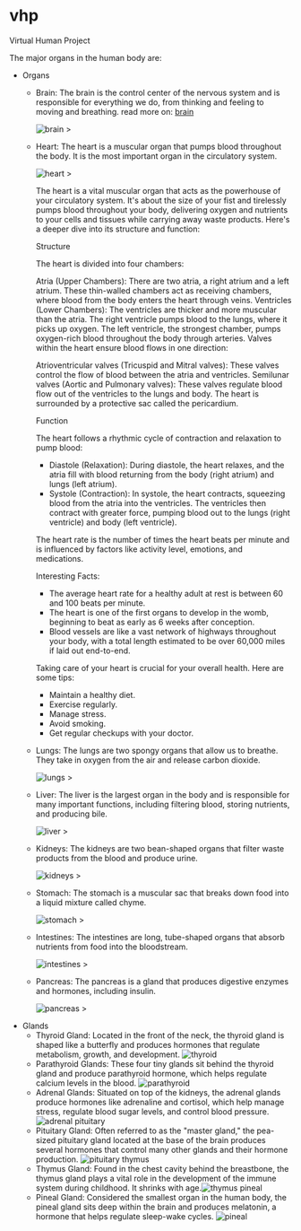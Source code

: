 # vhp
Virtual Human Project


The major organs in the human body are:

- Organs
  - Brain: The brain is the control center of the nervous system and is responsible for everything we do, from thinking and feeling to moving and breathing. 
    read more on: [brain](doc/brain.md)

    ![brain >](doc/images/brain.jpeg "brain")

  - Heart: The heart is a muscular organ that pumps blood throughout the body. It is the most important organ in the circulatory system. 
   
    ![heart >](doc/images/heart.jpeg "heart")

    The heart is a vital muscular organ that acts as the powerhouse of your circulatory system. It's about the size of your fist and tirelessly pumps blood throughout your body, delivering oxygen and nutrients to your cells and tissues while carrying away waste products. Here's a deeper dive into its structure and function:
    
    Structure
    
    The heart is divided into four chambers:
    
    Atria (Upper Chambers): There are two atria, a right atrium and a left atrium. These thin-walled chambers act as receiving chambers, where blood from the body enters the heart through veins.
    Ventricles (Lower Chambers): The ventricles are thicker and more muscular than the atria. The right ventricle pumps blood to the lungs, where it picks up oxygen. The left ventricle, the strongest chamber, pumps oxygen-rich blood throughout the body through arteries.
    Valves within the heart ensure blood flows in one direction:
    
    Atrioventricular valves (Tricuspid and Mitral valves): These valves control the flow of blood between the atria and ventricles.
    Semilunar valves (Aortic and Pulmonary valves): These valves regulate blood flow out of the ventricles to the lungs and body.
    The heart is surrounded by a protective sac called the pericardium.
    
    Function
    
    The heart follows a rhythmic cycle of contraction and relaxation to pump blood:
    
    - Diastole (Relaxation): During diastole, the heart relaxes, and the atria fill with blood returning from the body (right atrium) and lungs (left atrium).
    - Systole (Contraction): In systole, the heart contracts, squeezing blood from the atria into the ventricles. The ventricles then contract with greater force, pumping blood out to the lungs (right ventricle) and body (left ventricle).
    
    The heart rate is the number of times the heart beats per minute and is influenced by factors like activity level, emotions, and medications.
    
    Interesting Facts:
    
    - The average heart rate for a healthy adult at rest is between 60 and 100 beats per minute.
    - The heart is one of the first organs to develop in the womb, beginning to beat as early as 6 weeks after conception.
    - Blood vessels are like a vast network of highways throughout your body, with a total length estimated to be over 60,000 miles if laid out end-to-end.
    
    Taking care of your heart is crucial for your overall health. Here are some tips:
    
    - Maintain a healthy diet.
    - Exercise regularly.
    - Manage stress.
    - Avoid smoking.
    - Get regular checkups with your doctor.
  - Lungs: The lungs are two spongy organs that allow us to breathe. They take in oxygen from the air and release carbon dioxide. 
   
    ![lungs >](doc/images/lungs.jpeg "lungs")
  - Liver: The liver is the largest organ in the body and is responsible for many important functions, including filtering blood, storing nutrients, and producing bile. 
  
    ![liver >](doc/images/liver.jpeg "liver")
  - Kidneys: The kidneys are two bean-shaped organs that filter waste products from the blood and produce urine. 

    ![kidneys >](doc/images/kidneys.jpeg "kidneys")
  - Stomach: The stomach is a muscular sac that breaks down food into a liquid mixture called chyme. 
   
    ![stomach >](doc/images/stomach.jpeg "stomach")
  - Intestines: The intestines are long, tube-shaped organs that absorb nutrients from food into the bloodstream. 
    
    ![intestines >](doc/images/intestines.jpeg "intestines")
  - Pancreas: The pancreas is a gland that produces digestive enzymes and hormones, including insulin. 

    ![pancreas >](doc/images/pancreas.jpeg "pancreas")
- Glands
  - Thyroid Gland: Located in the front of the neck, the thyroid gland is shaped like a butterfly and produces hormones that regulate metabolism, growth, and development. ![thyroid](doc/images/thyroid.jpeg "thyroid") 
  - Parathyroid Glands: These four tiny glands sit behind the thyroid gland and produce parathyroid hormone, which helps regulate calcium levels in the blood. ![parathyroid](doc/images/parathyroid.jpeg "parathyroid") 
  - Adrenal Glands: Situated on top of the kidneys, the adrenal glands produce hormones like adrenaline and cortisol, which help manage stress, regulate blood sugar levels, and control blood pressure. ![adrenal](doc/images/adrenal.jpeg "adrenal") pituitary
  - Pituitary Gland: Often referred to as the "master gland," the pea-sized pituitary gland located at the base of the brain produces several hormones that control many other glands and their hormone production. ![pituitary](doc/images/pituitary.jpeg "pituitary") thymus
  - Thymus Gland: Found in the chest cavity behind the breastbone, the thymus gland plays a vital role in the development of the immune system during childhood. It shrinks with age.![thymus](doc/images/thymus.jpeg "thymus") pineal
  - Pineal Gland: Considered the smallest organ in the human body, the pineal gland sits deep within the brain and produces melatonin, a hormone that helps regulate sleep-wake cycles. ![pineal](doc/images/pineal.jpeg "pineal")